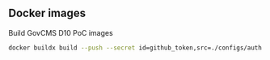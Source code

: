## Docker images

Build GovCMS D10 PoC images

```bash
docker buildx build --push --secret id=github_token,src=./configs/auth.json --platform linux/amd64,linux/arm64 --tag govcmspoc/govcms:10.x-poc --file Dockerfile.govcms .
```

